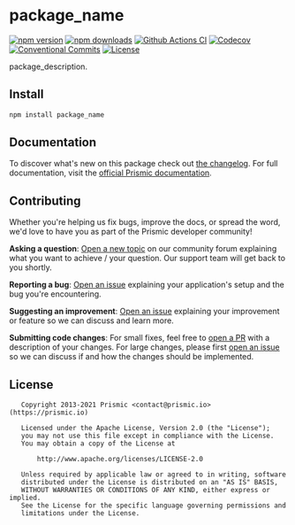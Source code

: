 <!--

TODO: Replace all on all files:
- package_name
- package_description
- github_org_slash_github_repo

-->

# package_name

[![npm version][npm-version-src]][npm-version-href]
[![npm downloads][npm-downloads-src]][npm-downloads-href]
[![Github Actions CI][github-actions-ci-src]][github-actions-ci-href]
[![Codecov][codecov-src]][codecov-href]
[![Conventional Commits][conventional-commits-src]][conventional-commits-href]
[![License][license-src]][license-href]

<!-- TODO: Replacing link to Prismic with [Prismic][prismic] is useful here -->

package_description.

<!--

TODO: Create a small list of package features:

- 🤔 &nbsp;A useful feature;
- 🥴 &nbsp;Another useful feature;
- 🙃 &nbsp;A final useful feature.

-->

## Install

```bash
npm install package_name
```

## Documentation

To discover what's new on this package check out [the changelog][changelog]. For full documentation, visit the [official Prismic documentation][prismic-docs].

## Contributing

Whether you're helping us fix bugs, improve the docs, or spread the word, we'd love to have you as part of the Prismic developer community!

**Asking a question**: [Open a new topic][forum-question] on our community forum explaining what you want to achieve / your question. Our support team will get back to you shortly.

**Reporting a bug**: [Open an issue][repo-bug-report] explaining your application's setup and the bug you're encountering.

**Suggesting an improvement**: [Open an issue][repo-feature-request] explaining your improvement or feature so we can discuss and learn more.

**Submitting code changes**: For small fixes, feel free to [open a PR][repo-pull-requests] with a description of your changes. For large changes, please first [open an issue][repo-feature-request] so we can discuss if and how the changes should be implemented.

## License

```
   Copyright 2013-2021 Prismic <contact@prismic.io> (https://prismic.io)

   Licensed under the Apache License, Version 2.0 (the "License");
   you may not use this file except in compliance with the License.
   You may obtain a copy of the License at

       http://www.apache.org/licenses/LICENSE-2.0

   Unless required by applicable law or agreed to in writing, software
   distributed under the License is distributed on an "AS IS" BASIS,
   WITHOUT WARRANTIES OR CONDITIONS OF ANY KIND, either express or implied.
   See the License for the specific language governing permissions and
   limitations under the License.
```

<!-- Links -->

[prismic]: https://prismic.io

<!-- TODO: Replace link with a more useful one if available -->

[prismic-docs]: https://prismic.io/docs
[changelog]: ./CHANGELOG.md

<!-- TODO: Replace link with a more useful one if available -->

[forum-question]: https://community.prismic.io
[repo-bug-report]: https://github.com/github_org_slash_github_repo/issues/new?assignees=&labels=bug&template=bug_report.md&title=
[repo-feature-request]: https://github.com/github_org_slash_github_repo/issues/new?assignees=&labels=enhancement&template=feature_request.md&title=
[repo-pull-requests]: https://github.com/github_org_slash_github_repo/pulls

<!-- Badges -->

[npm-version-src]: https://img.shields.io/npm/v/package_name/latest.svg
[npm-version-href]: https://npmjs.com/package/package_name
[npm-downloads-src]: https://img.shields.io/npm/dm/package_name.svg
[npm-downloads-href]: https://npmjs.com/package/package_name
[github-actions-ci-src]: https://github.com/github_org_slash_github_repo/workflows/ci/badge.svg
[github-actions-ci-href]: https://github.com/github_org_slash_github_repo/actions?query=workflow%3Aci
[codecov-src]: https://img.shields.io/codecov/c/github/github_org_slash_github_repo.svg
[codecov-href]: https://codecov.io/gh/github_org_slash_github_repo
[conventional-commits-src]: https://img.shields.io/badge/Conventional%20Commits-1.0.0-yellow.svg
[conventional-commits-href]: https://conventionalcommits.org
[license-src]: https://img.shields.io/npm/l/package_name.svg
[license-href]: https://npmjs.com/package/package_name
